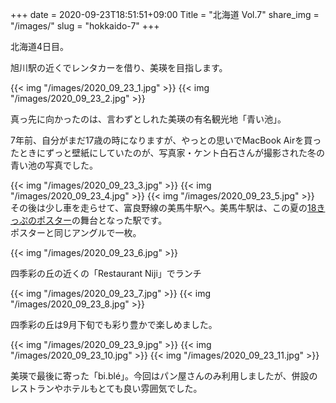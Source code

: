 +++
date  = 2020-09-23T18:51:51+09:00
Title = "北海道 Vol.7"
share_img = "/images/"
slug = "hokkaido-7"
+++

北海道4日目。

旭川駅の近くでレンタカーを借り、美瑛を目指します。


{{< img "/images/2020_09_23_1.jpg" >}}
{{< img "/images/2020_09_23_2.jpg" >}}

真っ先に向かったのは、言わずとしれた美瑛の有名観光地「青い池」。

7年前、自分がまだ17歳の時になりますが、やっとの思いでMacBook Airを買ったときにずっと壁紙にしていたのが、写真家・ケント白石さんが撮影された冬の青い池の写真でした。

{{< img "/images/2020_09_23_3.jpg" >}}
{{< img "/images/2020_09_23_4.jpg" >}}
{{< img "/images/2020_09_23_5.jpg" >}}
その後は少し車を走らせて、富良野線の美馬牛駅へ。美馬牛駅は、この夏の<a href="https://www.google.com/search?q=%E7%BE%8E%E9%A6%AC%E7%89%9B+%E3%83%9D%E3%82%B9%E3%82%BF%E3%83%BC&tbm=isch&hl=ja&chips=q:%E7%BE%8E%E9%A6%AC%E7%89%9B+%E3%83%9D%E3%82%B9%E3%82%BF%E3%83%BC,online_chips:%E9%9D%92%E6%98%A5+18+%E3%81%8D%E3%81%A3%E3%81%B7%E3%83%9D%E3%82%B9%E3%82%BF%E3%83%BC&sa=X&ved=2ahUKEwjvobzKr5PtAhUZI6YKHWdTA_oQ4lYoAnoECAEQGA&biw=1905&bih=978">18きっぷのポスター</a>の舞台となった駅です。<br>
ポスターと同じアングルで一枚。

{{< img "/images/2020_09_23_6.jpg" >}}
<p class="caption">四季彩の丘の近くの「Restaurant Niji」でランチ</p>
{{< img "/images/2020_09_23_7.jpg" >}}
{{< img "/images/2020_09_23_8.jpg" >}}

四季彩の丘は9月下旬でも彩り豊かで楽しめました。

{{< img "/images/2020_09_23_9.jpg" >}}
{{< img "/images/2020_09_23_10.jpg" >}}
{{< img "/images/2020_09_23_11.jpg" >}}


美瑛で最後に寄った「bi.blé」。今回はパン屋さんのみ利用しましたが、併設のレストランやホテルもとても良い雰囲気でした。